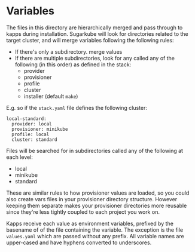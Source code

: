 # Variables
The files in this directory are hierarchically merged and pass through to kapps
during installation. Sugarkube will look for directories related to the target 
cluster, and will merge variables following the following rules:

* If there's only a subdirectory. merge values
* If there are multiple subdirectories, look for any called any of the 
  following (in this order) as defined in the stack:
  * provider
  * provisioner
  * profile
  * cluster
  * installer (default `make`)  

E.g. so if the `stack.yaml` file defines the following cluster:
```
local-standard:
  provider: local
  provisioner: minikube
  profile: local
  cluster: standard
```
Files will be searched for in subdirectories called any of the following at 
each level:
* local
* minikube
* standard

These are similar rules to how provisioner values are loaded, so you could also
create vars files in your provisioner directory structure. However keeping them
separate makes your provisioner directories more reusable since they're less
tightly coupled to each project you work on. 

Kapps receive each value as environment variables, prefixed by the basename of 
of the file containing the variable. The exception is the file `values.yaml`
which are passed without any prefix. All variable names are upper-cased and have
hyphens converted to underscores.
